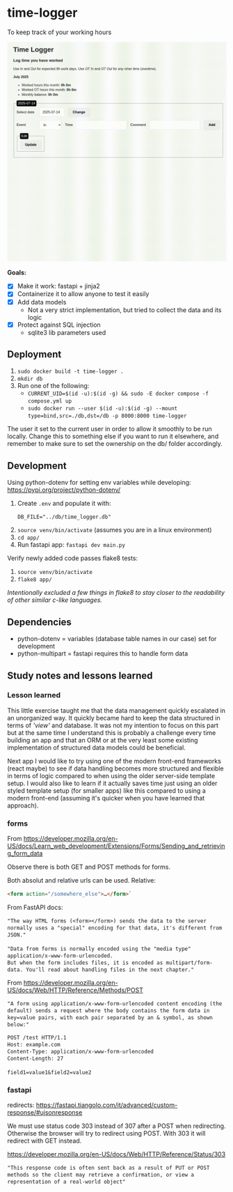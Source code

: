 # time-logger

To keep track of your working hours

![alt text](logging_time.gif "Logging time")

**Goals:**

- [x] Make it work: fastapi + jinja2
- [x] Containerize it to allow anyone to test it easily
- [x] Add data models
    - Not a very strict implementation, but tried to collect the data and its logic
- [x] Protect against SQL injection
    - sqlite3 lib parameters used


## Deployment

1. `sudo docker build -t time-logger .`
2. `mkdir db`
3. Run one of the following:
    * `CURRENT_UID=$(id -u):$(id -g) && sudo -E docker compose -f compose.yml up`
    * `sudo docker run --user $(id -u):$(id -g) --mount type=bind,src=./db,dst=/db -p 8000:8000 time-logger`

The user it set to the current user in order to allow it smoothly to be run locally. Change this to something else if you want to run it elsewhere, and remember to make sure to set the ownership on the db/ folder accordingly.


## Development

Using python-dotenv for setting env variables while developing: https://pypi.org/project/python-dotenv/

1. Create `.env` and populate it with:
    ~~~shell
    DB_FILE="../db/time_logger.db"
    ~~~
2. `source venv/bin/activate` (assumes you are in a linux environment)
3. `cd app/`
5. Run fastapi app: `fastapi dev main.py`

Verify newly added code passes flake8 tests:
1. `source venv/bin/activate`
2. `flake8 app/`

*Intentionally excluded a few things in flake8 to stay closer to the readability of other similar c-like languages.*


## Dependencies

* python-dotenv = variables (database table names in our case) set for development
* python-multipart = fastapi requires this to handle form data


## Study notes and lessons learned

### Lesson learned

This little exercise taught me that the data management quickly escalated in an unorganized way. It quickly became hard to keep the data structured in terms of *'view'* and database. It was not my intention to focus on this part but at the same time I understand this is probably a challenge every time building an app and that an ORM or at the very least some existing implementation of structured data models could be beneficial.

Next app I would like to try using one of the modern front-end frameworks (react maybe) to see if data handling becomes more structured and flexible in terms of logic compared to when using the older server-side template setup. I would also like to learn if it actually saves time just using an older styled template setup (for smaller apps) like this compared to using a modern front-end (assuming it's quicker when you have learned that approach).



### forms

From https://developer.mozilla.org/en-US/docs/Learn_web_development/Extensions/Forms/Sending_and_retrieving_form_data

Observe there is both GET and POST methods for forms.

Both absolut and relative urls can be used. Relative:
~~~html
<form action="/somewhere_else">…</form>`
~~~ 


From FastAPI docs:

    "The way HTML forms (<form></form>) sends the data to the server normally uses a "special" encoding for that data, it's different from JSON."

    "Data from forms is normally encoded using the "media type" application/x-www-form-urlencoded.
    But when the form includes files, it is encoded as multipart/form-data. You'll read about handling files in the next chapter."


From https://developer.mozilla.org/en-US/docs/Web/HTTP/Reference/Methods/POST

    "A form using application/x-www-form-urlencoded content encoding (the default) sends a request where the body contains the form data in key=value pairs, with each pair separated by an & symbol, as shown below:"

~~~
POST /test HTTP/1.1
Host: example.com
Content-Type: application/x-www-form-urlencoded
Content-Length: 27

field1=value1&field2=value2
~~~

### fastapi

redirects: https://fastapi.tiangolo.com/it/advanced/custom-response/#ujsonresponse

We must use status code 303 instead of 307 after a POST when redirecting. Otherwise the browser will try to redirect using POST. With 303 it will redirect with GET instead.

https://developer.mozilla.org/en-US/docs/Web/HTTP/Reference/Status/303

    "This response code is often sent back as a result of PUT or POST methods so the client may retrieve a confirmation, or view a representation of a real-world object"
